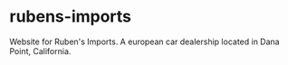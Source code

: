 # rubens-imports
Website for Ruben's Imports. A european car dealership located in Dana Point, California.
